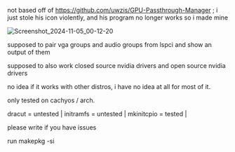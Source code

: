 not based off of https://github.com/uwzis/GPU-Passthrough-Manager ; i just stole his icon violently, and his program no longer works so i made mine

![Screenshot_2024-11-05_00-12-20](https://github.com/user-attachments/assets/d411c225-e357-4b80-8fa2-ca9c499cfbcd)


supposed to pair vga groups and audio groups from lspci and show an output of them

supposed to also work closed source nvidia drivers and open source nvidia drivers

no idea if it works with other distros, i have no idea at all for most of it.

only tested on cachyos / arch. 

dracut = untested |
initramfs = untested |
mkinitcpio = tested |

please write if you have issues

run makepkg -si
